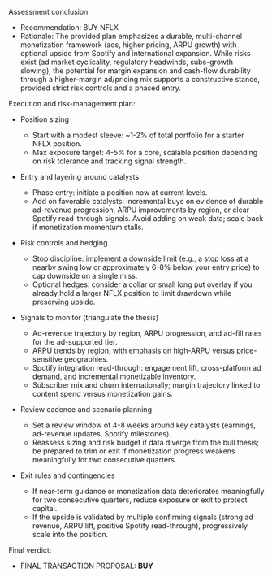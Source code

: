 Assessment conclusion:
- Recommendation: BUY NFLX
- Rationale: The provided plan emphasizes a durable, multi-channel monetization framework (ads, higher pricing, ARPU growth) with optional upside from Spotify and international expansion. While risks exist (ad market cyclicality, regulatory headwinds, subs-growth slowing), the potential for margin expansion and cash-flow durability through a higher-margin ad/pricing mix supports a constructive stance, provided strict risk controls and a phased entry.

Execution and risk-management plan:
- Position sizing
  - Start with a modest sleeve: ~1-2% of total portfolio for a starter NFLX position.
  - Max exposure target: 4-5% for a core, scalable position depending on risk tolerance and tracking signal strength.

- Entry and layering around catalysts
  - Phase entry: initiate a position now at current levels.
  - Add on favorable catalysts: incremental buys on evidence of durable ad-revenue progression, ARPU improvements by region, or clear Spotify read-through signals. Avoid adding on weak data; scale back if monetization momentum stalls.

- Risk controls and hedging
  - Stop discipline: implement a downside limit (e.g., a stop loss at a nearby swing low or approximately 6-8% below your entry price) to cap downside on a single miss.
  - Optional hedges: consider a collar or small long put overlay if you already hold a larger NFLX position to limit drawdown while preserving upside.

- Signals to monitor (triangulate the thesis)
  - Ad-revenue trajectory by region, ARPU progression, and ad-fill rates for the ad-supported tier.
  - ARPU trends by region, with emphasis on high-ARPU versus price-sensitive geographies.
  - Spotify integration read-through: engagement lift, cross-platform ad demand, and incremental monetizable inventory.
  - Subscriber mix and churn internationally; margin trajectory linked to content spend versus monetization gains.

- Review cadence and scenario planning
  - Set a review window of 4-8 weeks around key catalysts (earnings, ad-revenue updates, Spotify milestones).
  - Reassess sizing and risk budget if data diverge from the bull thesis; be prepared to trim or exit if monetization progress weakens meaningfully for two consecutive quarters.

- Exit rules and contingencies
  - If near-term guidance or monetization data deteriorates meaningfully for two consecutive quarters, reduce exposure or exit to protect capital.
  - If the upside is validated by multiple confirming signals (strong ad revenue, ARPU lift, positive Spotify read-through), progressively scale into the position.

Final verdict:
- FINAL TRANSACTION PROPOSAL: **BUY**